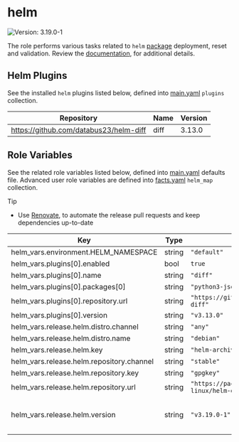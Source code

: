 # helm

![Version: 3.19.0-1](https://img.shields.io/badge/Version-3.19.0--1-informational?style=flat-square)

The role performs various tasks related to `helm` [package](https://helm.baltorepo.com/stable/debian/packages/helm/releases/3.19.0-1) deployment, reset and validation. Review the [documentation](https://axivo.com/k3s-cluster/wiki/guide/configuration/roles/helm), for additional details.

## Helm Plugins

See the installed `helm` plugins listed below, defined into [main.yaml](./defaults/main.yaml) `plugins` collection.

| Repository | Name | Version |
|------------|------|---------|
| https://github.com/databus23/helm-diff | diff | 3.13.0 |

## Role Variables

See the related role variables listed below, defined into [main.yaml](./defaults/main.yaml) defaults file. Advanced user role variables are defined into [facts.yaml](./tasks/facts.yaml) `helm_map` collection.

> [!TIP]
> - Use [Renovate](https://axivo.com/k3s-cluster/tutorials/handbook/tools/#renovate), to automate the release pull requests and keep dependencies up-to-date

| Key | Type | Default | Description |
|-----|------|---------|-------------|
| helm_vars.environment.HELM_NAMESPACE | string | `"default"` |  |
| helm_vars.plugins[0].enabled | bool | `true` |  |
| helm_vars.plugins[0].name | string | `"diff"` |  |
| helm_vars.plugins[0].packages[0] | string | `"python3-jsonpatch"` |  |
| helm_vars.plugins[0].repository.url | string | `"https://github.com/databus23/helm-diff"` |  |
| helm_vars.plugins[0].version | string | `"v3.13.0"` |  |
| helm_vars.release.helm.distro.channel | string | `"any"` |  |
| helm_vars.release.helm.distro.name | string | `"debian"` |  |
| helm_vars.release.helm.key | string | `"helm-archive-keyring.gpg"` |  |
| helm_vars.release.helm.repository.channel | string | `"stable"` |  |
| helm_vars.release.helm.repository.key | string | `"gpgkey"` |  |
| helm_vars.release.helm.repository.url | string | `"https://packages.buildkite.com/helm-linux/helm-debian"` |  |
| helm_vars.release.helm.version | string | `"v3.19.0-1"` | See [repository releases](https://buildkite.com/organizations/helm-linux/packages/registries/helm-debian), for details |
